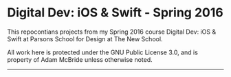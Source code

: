 # Digital Dev: iOS & Swift - Spring 2016

This repocontians projects from my Spring 2016 course Digital Dev: iOS & Swift at Parsons School for Design at The New School.

All work here is protected under the GNU Public License 3.0, and is property of Adam McBride unless otherwise noted.

<hr />

